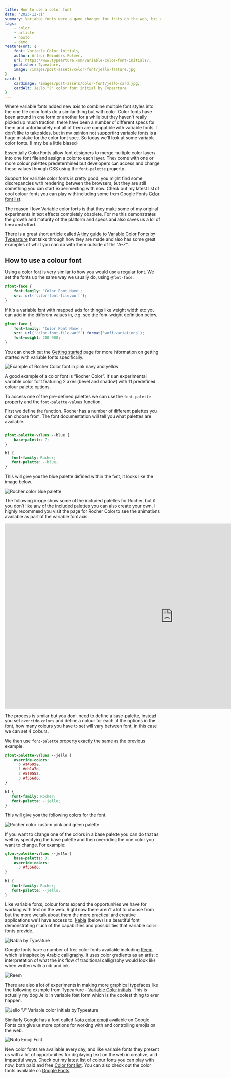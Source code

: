```yaml
---
title: How to use a color font
date: '2023-12-01'
summary: Variable fonts were a game changer for fonts on the web, but you can take it a step further with the addition of the color font spec. Control both the font and the colours of the font truly enabling Photoshop like text effects with real text on the web.
tags:
    - color
    - article
    - howto
    - demo
featureFont: {
    font: Variable Color Initials, 
    author: Arthur Reinders Folmer,
    url: https://www.typearture.com/variable-color-font-initials/,
    publisher: Typeature,   
    image: /images/post-assets/color-font/jello-feature.jpg
}
card: {
    cardImage: /images/post-assets/color-font/jello-card.jpg,
    cardAlt: Jello "J" color font initial by Typearture
}
---
```


Where variable fonts added new axis to combine multiple font styles into the one file color fonts do a similar thing but with color. Color fonts have been around in one form or another for a while but they haven't really picked up much traction, there have been a number of different specs for them and unfortunately not all of them are compatible with variable fonts. I don't like to take sides, but in my opinion not supporting variable fonts is a huge mistake for the color font spec. So today we'll look at some variable color fonts. (I may be a little biased)

Essentially Color Fonts allow font designers to merge multiple color layers into one font file and assign a color to each layer. They come with one or more colour palettes predetermined but developers can access and change these values through CSS using the `font-palette` property. 

[Support](https://caniuse.com/colr-v1) for variable color fonts is pretty good, you might find some discrepancies with rendering between the browsers, but they are still something you can start experimenting with now. Check out my latest list of cool colour fonts you can play with including some from Google Fonts [Color font list](/posts/color-font-list).

The reason I love Variable color fonts is that they make some of my original experiments in text effects completely obsolete. For me this demonstrates the growth and maturity of the platform and specs and also saves us a lot of time and effort.

There is a great short article called [A tiny guide to Variable Color Fonts
](https://www.typearture.com/howdotheywork/) by [Typearture](https://www.typearture.com/) that talks through how they are made and also has some great examples of what you can do with them outside of the "A-Z".

## How to use a colour font

Using a color font is very similar to how you would use a regular font. We set the fonts up the same way we usually do, using `@font-face`.

```css
@font-face {
    font-family: 'Color Font Name';
    src: url('color-font-file.woff');
}
```

If it's a variable font with mapped axis for things like weight width etc you can add in the different values in, e.g. see the font-weight definition below. 

```css
@font-face {
    font-family: 'Color Font Name';
    src: url('color-font-file.woff') format('woff-variations');
    font-weight: 200 900;
}
```
You can check out the [Getting started](/getting-started) page for more information on getting started with variable fonts specifically.

![Example of Rocher Color font in pink navy and yellow](/images/post-assets/color-font/rocher-color.jpg)

A good example of a color font is “Rocher Color”. It's an experimental variable color font featuring 2 axes (bevel and shadow) with 11 predefined colour palette options. 

To access one of the pre-defined palettes we can use the `font-palette` property and the `font-palette-values` function.

First we define the function. Rocher has a number of different palettes you can choose from. The font documentation will tell you what palettes are available.

```css

@font-palette-values --blue {
    base-palette: 7;
} 

h1 {
   font-family: Rocher;
   font-palette: --blue;
}

```

This will give you the blue palette defined within the font, it looks like the image below.

![Rocher color blue palette](/images/post-assets/color-font/rochercolor-bluepalette.jpg)

The following image show some of the included palettes for Rocher, but if you don’t like any of the included palettes you can also create your own. I highly recommend you visit the page for Rocher Color to see the animations available as part of the variable font axis.

<div className="videoPlayer">
<iframe width="1088" height="599" src="https://www.youtube-nocookie.com/embed/x2m_pZO6_w4?si=zq-7e0Lp2QgmA-7d?rel=0&amp;controls=0&amp;showinfo=0&amp;loop=1&amp;playlist=x2m_pZO6_w4" frameborder="0" allow="accelerometer; autoplay; encrypted-media; gyroscope; picture-in-picture" allowFullScreen=true></iframe>
</div>

The process is similar but you don’t need to define a base-palette, instead you set `override-colors` and define a colour for each of the options in the font, how many colours you have to set will vary between font, in this case we can set 4 colours.

We then use `font-palette` property exactly the same as the previous example.

```css
@font-palette-values --jello {
	override-colors:
      0 #94b95e,
      1 #eb1a7d,
      2 #5f0552,
      3 #f556d6;
}

h1 {
   font-family: Rocher;   
   font-palette: --jello;
}

```

This will give you the following colors for the font.

![Rocher color custom pink and green palette](/images/post-assets/color-font/rochercolor-custompalette.jpg)

If you  want to change one of the colors in a base palette you can do that as well by specifying the base palette and then overriding the one color you want to change. For example:

```css
@font-palette-values --jello {
    base-palette: 3;
	override-colors:
      3 #f556d6;
}

h1 {
   font-family: Rocher;   
   font-palette: --jello;
}

```

Like variable fonts, colour fonts expand the opportunities we have for working with text on the web. Right now there aren't a lot to choose from but the more we talk about them the more practical and creative applications we'll have access to. [Nabla](https://nabla.typearture.com/?_ga=2.129006923.699660361.1701400228-449230105.1700016798) (below) is a beautiful font demonstrating much of the capabilities and possibilities that variable color fonts provide.

![Nabla by Typeature](/images/post-assets/color-font/nabla.jpg)

Google fonts have a number of free color fonts available including [Reem](https://fonts.google.com/specimen/Reem+Kufi+Fun) which is inspired by Arabic calligraphy. It uses color gradients as an artistic interpretation of what the ink flow of traditional calligraphy would look like when written with a nib and ink. 

![Reem](/images/post-assets/color-font/reem.jpg)

There are also a lot of experiments in making more graphical typefaces like the following example from Typearture - [Variable Color initials](https://www.typearture.com/variable-color-font-initials/). This is actually my dog Jello in variable font form  which is the coolest thing to ever happen.

![Jello "J" Variable color initials by Typeature](/images/post-assets/color-font/jello.jpg)

Similarly Google has a font called [Noto color emoji](https://fonts.google.com/noto/specimen/Noto+Color+Emoji) available on Google Fonts can give us more options for working with and controlling emojis on the web. 

![Noto Emoji Font](/images/post-assets/color-font/noto.jpg)

New color fonts are available every day, and like variable fonts they present us with a lot of opportunities for displaying text on the web in creative, and impactful ways. Check out my latest list of colour fonts you can play with now, both paid and free [Color font list](/posts/color-font-list). You can also check out the color fonts available on [Google Fonts](https://fonts.google.com/?coloronly=true).